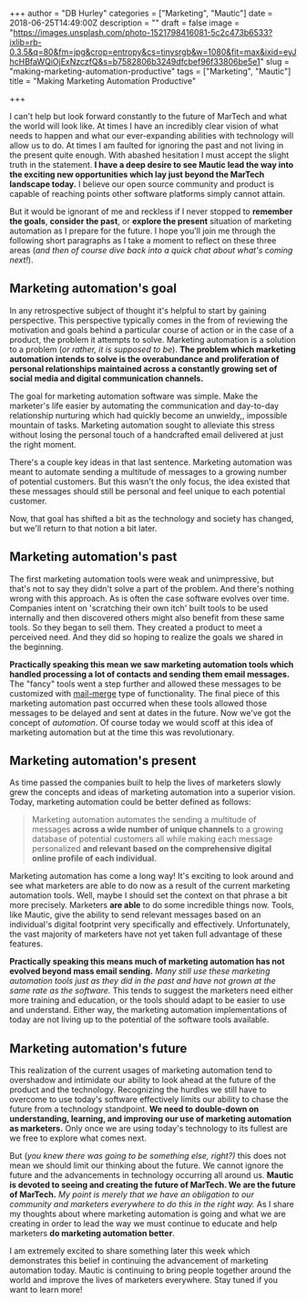 +++
author = "DB Hurley"
categories = ["Marketing", "Mautic"]
date = 2018-06-25T14:49:00Z
description = ""
draft = false
image = "https://images.unsplash.com/photo-1521798416081-5c2c473b6533?ixlib=rb-0.3.5&q=80&fm=jpg&crop=entropy&cs=tinysrgb&w=1080&fit=max&ixid=eyJhcHBfaWQiOjExNzczfQ&s=b7582806b3249dfcbef96f33806be5e1"
slug = "making-marketing-automation-productive"
tags = ["Marketing", "Mautic"]
title = "Making Marketing Automation Productive"

+++


I can't help but look forward constantly to the future of MarTech and what the world will look like. At times I have an incredibly clear vision of what needs to happen and what our ever-expanding abilities with technology will allow us to do. At times I am faulted for ignoring the past and not living in the present quite enough. With abashed hesitation I must accept the slight truth in the statement. **I have a deep desire to see Mautic lead the way into the exciting new opportunities which lay just beyond the MarTech landscape today.** I believe our open source community and product is capable of reaching points other software platforms simply cannot attain.

But it would be ignorant of me and reckless if I never stopped to **remember the goals**, **consider the past**, or **explore the present** situation of marketing automation as I prepare for the future. I hope you'll join me through the following short paragraphs as I take a moment to reflect on these three areas (_and then of course dive back into a quick chat about what's coming next!_).

## Marketing automation's goal

In any retrospective subject of thought it's helpful to start by gaining perspective. This perspective typically comes in the from of reviewing the motivation and goals behind a particular course of action or in the case of a product, the problem it attempts to solve. Marketing automation is a solution to a problem (_or rather, it is supposed to be_). **The problem which marketing automation intends to solve is the overabundance and proliferation of personal relationships maintained across a constantly growing set of social media and digital communication channels.**

The goal for marketing automation software was simple. Make the marketer's life easier by automating the communication and day-to-day relationship nurturing which had quickly become an unwieldy,, impossible mountain of tasks. Marketing automation sought to alleviate this stress without losing the personal touch of a handcrafted email delivered at just the right moment.

There's a couple key ideas in that last sentence. Marketing automation was meant to automate sending a multitude of messages to a growing number of potential customers. But this wasn't the only focus, the idea existed that these messages should still be personal and feel unique to each potential customer.

Now, that goal has shifted a bit as the technology and society has changed, but we'll return to that notion a bit later.

## Marketing automation's past

The first marketing automation tools were weak and unimpressive, but that's not to say they didn't solve a part of the problem. And there's nothing wrong with this approach. As is often the case software evolves over time. Companies intent on 'scratching their own itch' built tools to be used internally and then discovered others might also benefit from these same tools. So they began to sell them. They created a product to meet a perceived need. And they did so hoping to realize the goals we shared in the beginning.

**Practically speaking this mean we saw marketing automation tools which handled processing a lot of contacts and sending them email messages.** The "fancy" tools went a step further and allowed these messages to be customized with [mail-merge](https://en.wikipedia.org/wiki/Mail_merge) type of functionality. The final piece of this marketing automation past occurred when these tools allowed those messages to be delayed and sent at dates in the future. Now we've got the concept of _automation_. Of course today we would scoff at this idea of marketing automation but at the time this was revolutionary.

## Marketing automation's present

As time passed the companies built to help the lives of marketers slowly grew the concepts and ideas of marketing automation into a superior vision. Today, marketing automation could be better defined as follows:

> Marketing automation automates the sending a multitude of messages **across a wide number of unique channels** to a growing database of potential customers all while making each message personalized **and relevant based on the comprehensive digital online profile of each individual.**

Marketing automation has come a long way! It's exciting to look around and see what marketers are able to do now as a result of the current marketing automation tools. Well, maybe I should set the context on that phrase a bit more precisely. Marketers **are able** to do some incredible things now. Tools, like Mautic, give the ability to send relevant messages based on an individual's digital footprint very specifically and effectively. Unfortunately, the vast majority of marketers have not yet taken full advantage of these features.

**Practically speaking this means much of marketing automation has not evolved beyond mass email sending.**  _Many still use these marketing automation tools just as they did in the past and have not grown at the same rate as the software._ This tends to suggest the marketers need either more training and education, or the tools should adapt to be easier to use and understand. Either way, the marketing automation implementations of today are not living up to the potential of the software tools available.

## Marketing automation's future

This realization of the current usages of marketing automation tend to overshadow and intimidate our ability to look ahead at the future of the product and the technology. Recognizing the hurdles we still have to overcome to use today's software effectively limits our ability to chase the future from a technology standpoint. **We need to double-down on understanding, learning, and improving our use of marketing automation as marketers.** Only once we are using today's technology to its fullest are we free to explore what comes next.

But (_you knew there was going to be something else, right?)_ this does not mean we should limit our thinking about the future. We cannot ignore the future and the advancements in technology occurring all around us. **Mautic is devoted to seeing and creating the future of MarTech. We are the future of MarTech.**  _My point is merely that we have an obligation to our community and marketers everywhere to do this in the right way._ As I share my thoughts about where marketing automation is going and what we are creating in order to lead the way we must continue to educate and help marketers **do marketing automation better**.

I am extremely excited to share something later this week which demonstrates this belief in continuing the advancement of marketing automation today. Mautic is continuing to bring people together around the world and improve the lives of marketers everywhere. Stay tuned if you want to learn more!

